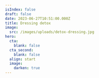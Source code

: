 ```yaml
---
isIndex: false
draft: false
date: 2023-06-27T10:51:00.000Z
title: Dressing detox
image:
  src: /images/uploads/detox-dressing.jpg
hero:
  cta:
    blank: false
  cta_second:
    blank: false
  align: start
  image:
    darken: true
---
```

